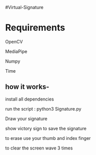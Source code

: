 #Virtual-Signature

# Requirements

OpenCV

MediaPipe

Numpy

Time

## how it works-

install all dependencies 

run the script :  python3 Signature.py

Draw your signature 

show  victory sign to save the signature

to erase use your thumb and index finger

to clear the screen wave 3 times
